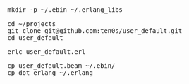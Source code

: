 <pre>
mkdir -p ~/.ebin ~/.erlang_libs

cd ~/projects
git clone git@github.com:ten0s/user_default.git
cd user_default

erlc user_default.erl

cp user_default.beam ~/.ebin/
cp dot_erlang ~/.erlang
</pre>
